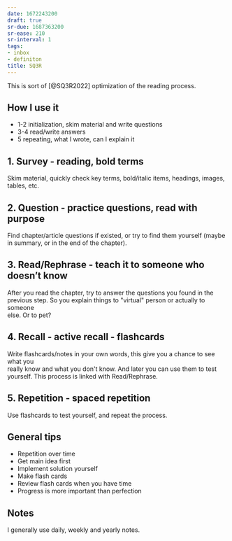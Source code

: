 ```yaml
---
date: 1672243200
draft: true
sr-due: 1687363200
sr-ease: 210
sr-interval: 1
tags:
- inbox
- definiton
title: SQ3R
---
```

   
This is sort of [@SQ3R2022] optimization of the reading process.   
   
## How I use it   
   
   
- 1-2 initialization, skim material and write questions   
- 3-4 read/write answers   
- 5 repeating, what I wrote, can I explain it   
   
## 1. Survey - reading, bold terms   
   
Skim material, quickly check key terms, bold/italic items, headings, images,   
tables, etc.   
   
## 2. Question - practice questions, read with purpose   
   
Find chapter/article questions if existed, or try to find them yourself (maybe   
in summary, or in the end of the chapter).   
   
## 3. Read/Rephrase - teach it to someone who doesn’t know   
   
After you read the chapter, try to answer the questions you found in the   
previous step. So you explain things to "virtual" person or actually to someone   
else. Or to pet?   
   
## 4. Recall - active recall - flashcards   
   
Write flashcards/notes in your own words, this give you a chance to see what you   
really know and what you don't know. And later you can use them to test   
yourself. This process is linked with Read/Rephrase.   
   
## 5. Repetition - spaced repetition   
   
Use flashcards to test yourself, and repeat the process.   
   
## General tips   
   
   
- Repetition over time   
- Get main idea first   
- Implement solution yourself   
- Make flash cards   
- Review flash cards when you have time   
- Progress is more important than perfection   
   
## Notes   
   
I generally use daily, weekly and yearly notes.